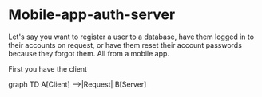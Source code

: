 # Mobile-app-auth-server

Let's say you want to register a user to a database, have them logged in to their accounts on request, or have them reset their account passwords because they forgot them. All from a mobile app.

First you have the client

graph TD
    A[Client] -->|Request| B[Server]
